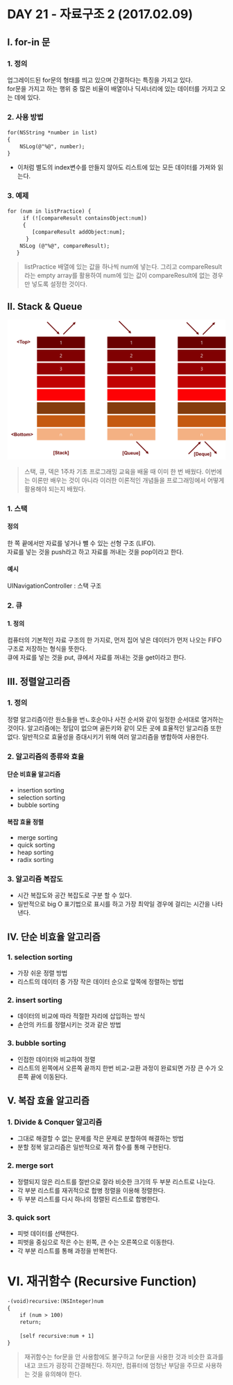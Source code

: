 # DAY 21 - 자료구조 2 (2017.02.09)

## I. for-in 문  
### 1. 정의
업그레이드된 for문의 형태를 띄고 있으며 간결하다는 특징을 가지고 있다.  
for문을 가지고 하는 행위 중 많은 비율이 배열이나 딕셔너리에 있는 데이터를 가지고 오는 데에 있다.  

### 2. 사용 방법  
```objc
for(NSString *number in list)
{
	NSLog(@"%@", number);
}
```

- 이처럼 별도의 index변수를 만들지 않아도 리스트에 있는 모든 데이터를 가져와 읽는다.  

### 3. 예제 
```objc
for (num in listPractice) {
     if (![compareResult containsObject:num])
     {
        [compareResult addObject:num];
      }
    NSLog (@"%@", compareResult);
   }
```

> listPractice 배열에 있는 값을 하나씩 num에 넣는다. 그리고 compareResult라는 empty array를 활용하여 num에 있는 값이 compareResult에 없는 경우만 넣도록 설정한 것이다.  


## II. Stack & Queue
![스택, 큐, 덱](https://github.com/projectlife724/i.wonsuk.choi/blob/master/Notes/Images/DAY%203/Stack,%20Queue,%20Deque.png?raw=true)

> 스택, 큐, 덱은 1주차 기초 프로그래밍 교육을 배울 때 이미 한 번 배웠다. 이번에는 이론만 배우는 것이 아니라 이러한 이론적인 개념들을 프로그래밍에서 어떻게 활용해야 되는지 배웠다. 

### 1. 스택 
#### 정의
한 쪽 끝에서만 자료를 넣거나 뺄 수 있는 선형 구조 (LIFO).  
자료를 넣는 것을 push라고 하고 자료를 꺼내는 것을 pop이라고 한다.  

#### 예시   

UINavigationController : 스택 구조  

### 2. 큐
#### 1. 정의
컴퓨터의 기본적인 자료 구조의 한 가지로, 먼저 집어 넣은 데이터가 먼저 나오는 FIFO 구조로 저장하는 형식을 뜻한다.  
큐에 자료를 넣는 것을 put, 큐에서 자료를 꺼내는 것을 get이라고 한다.  

## III. 정렬알고리즘  
### 1. 정의
정렬 알고리즘이란 원소들을 번ㄴ호순이나 사전 순서와 같이 일정한 순서대로 열거하는 것이다. 알고리즘에는 정답이 없으며 골든키와 같이 모든 곳에 효율적인 알고리즘 또한 없다. 일반적으로 효율성을 증대시키기 위해 여러 알고리즘을 병합하여 사용한다.  

### 2. 알고리즘의 종류와 효율
#### 단순 비효율 알고리즘
- insertion sorting
- selection sorting
- bubble sorting

#### 복잡 효율 정렬
- merge sorting
- quick sorting
- heap sorting  
- radix sorting  

### 3. 알고리즘 복잡도
- 시간 복잡도와 공간 복잡도로 구분 할 수 있다.  
- 일반적으로 big O 표기법으로 표시를 하고 가장 최악일 경우에 걸리는 시간을 나타낸다.  


## IV. 단순 비효율 알고리즘 
### 1. selection sorting
- 가장 쉬운 정렬 방법
- 리스트의 데이터 중 가장 작은 데이터 순으로 앞쪽에 정렬하는 방법  

### 2. insert sorting 
- 데이터의 비교에 따라 적절한 자리에 삽입하는 방식
- 손안의 카드를 정렬시키는 것과 같은 방법  

### 3. bubble sorting 
- 인접한 데이터와 비교하여 정렬 
- 리스트의 왼쪽에서 오른쪽 끝까지 한번 비교-교환 과정이 완료되면 가장 큰 수가 오른쪽 끝에 이동된다.  

## V. 복잡 효율 알고리즘  
### 1. Divide & Conquer 알고리즘
- 그대로 해결할 수 없는 문제를 작은 문제로 분할하여 해결하는 방법  
- 분할 정복 알고리즘은 일반적으로 재귀 함수를 통해 구현된다.  

### 2. merge sort
- 정렬되지 않은 리스트를 절반으로 잘라 비슷한 크기의 두 부분 리스트로 나눈다.  
- 각 부분 리스트를 재귀적으로 합병 정렬을 이용해 정렬한다.  
- 두 부분 리스트를 다시 하나의 정렬된 리스트로 합병한다.  

### 3. quick sort
- 피벗 데이터를 선택한다.
- 피벗을 중심으로 작은 수는 왼쪽, 큰 수는 오른쪽으로 이동한다.  
- 각 부분 리스트를 통해 과정을 반복한다.  



# VI. 재귀함수 (Recursive Function)  

```objc
-(void)recursive:(NSInteger)num
{
	if (num > 100) 
	return;
	
	[self recursive:num + 1]
}
```

> 재귀함수는 for문을 안 사용함에도 불구하고 for문을 사용한 것과 비슷한 효과를 내고 코드가 굉장히 간결해진다. 하지만, 컴퓨터에 엄청난 부담을 주므로 사용하는 것을 유의해야 한다.  
